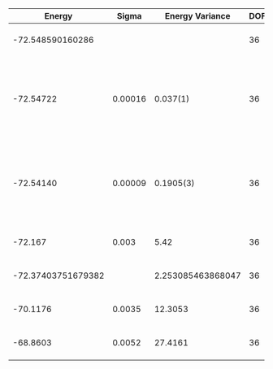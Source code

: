 | Energy             | Sigma   | Energy Variance   | DOF | Einf | Method                                                       | Reference |
|--------------------|---------|-------------------|-----|------|--------------------------------------------------------------|-----------|
| -72.548590160286   |         |                   | 36  | 0    | Exact diagonalization                                        | TODO: own code (ED) |
| -72.54722          | 0.00016 | 0.037(1)          | 36  | 0    | RBM+PP with momentum (K=0), spin-parity (even S), and point-group (A1) projections, 16 hidden units | [paper](https://journals.aps.org/prx/abstract/10.1103/PhysRevX.11.031034) |
| -72.54140          | 0.00009 | 0.1905(3)         | 36  | 0    | RBM with momentum (K=0), spin-parity (even S), and point-group (A1) projections, 72 hidden units | [paper](https://iopscience.iop.org/article/10.1088/1361-648X/abe268) |
| -72.167            | 0.003   | 5.42              | 36  | 0    | VMC with projected BCS (Z2 spin liquid)                      | TODO: ask Francesco |
| -72.37403751679382 |         | 2.253085463868047 | 36  | 0    | DMRG (bond dimension = 2048)                                 | [code](https://github.com/https://github.com/varbench/methods/blob/main/scripts/J1J2/square_36_P_0.5/dmrg.sh) |
| -70.1176           | 0.0035  | 12.3053           | 36  | 0    | RBM (alpha = 1)                                              | TODO: own code (RBM) |
| -68.8603           | 0.0052  | 27.4161           | 36  | 0    | Jastrow baseline                                             | TODO: own code (Jastrow) |
